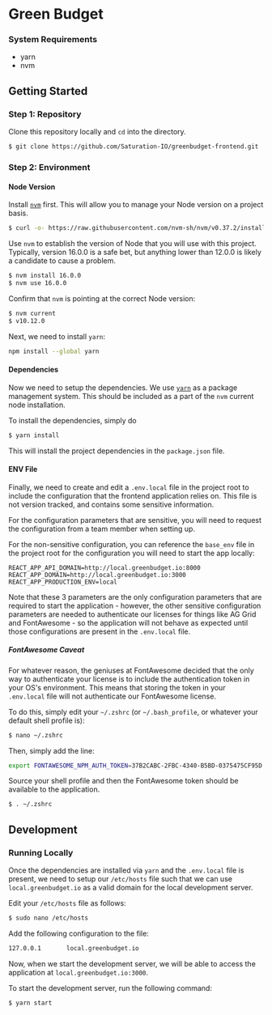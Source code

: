 # Green Budget

### System Requirements

- yarn
- nvm

## Getting Started

### Step 1: Repository

Clone this repository locally and `cd` into the directory.

```bash
$ git clone https://github.com/Saturation-IO/greenbudget-frontend.git
```

### Step 2: Environment

#### Node Version

Install [`nvm`](https://github.com/nvm-sh/nvm) first. This will
allow you to manage your Node version on a project basis.

```bash
$ curl -o- https://raw.githubusercontent.com/nvm-sh/nvm/v0.37.2/install.sh | bash
```

Use `nvm` to establish the version of Node that you will use with this project.
Typically, version 16.0.0 is a safe bet, but anything lower than 12.0.0 is likely
a candidate to cause a problem.

```bash
$ nvm install 16.0.0
$ nvm use 16.0.0
```

Confirm that `nvm` is pointing at the correct Node version:

```bash
$ nvm current
$ v10.12.0
```

Next, we need to install `yarn`:

```bash
npm install --global yarn
```

#### Dependencies

Now we need to setup the dependencies. We use [`yarn`](https://yarnpkg.com/)
as a package management system. This should be included as a part of the
`nvm` current node installation.

To install the dependencies, simply do

```bash
$ yarn install
```

This will install the project dependencies in the `package.json` file.

#### ENV File

Finally, we need to create and edit a `.env.local` file in the project root to
include the configuration that the frontend application relies on. This
file is not version tracked, and contains some sensitive information.

For the configuration parameters that are sensitive, you will need to request the
configuration from a team member when setting up.

For the non-sensitive configuration, you can reference the `base_env` file in the
project root for the configuration you will need to start the app locally:

```
REACT_APP_API_DOMAIN=http://local.greenbudget.io:8000
REACT_APP_DOMAIN=http://local.greenbudget.io:3000
REACT_APP_PRODUCTION_ENV=local
```

Note that these 3 parameters are the only configuration parameters that are required
to start the application - however, the other sensitive configuration parameters are
needed to authenticate our licenses for things like AG Grid and FontAwesome - so the
application will not behave as expected until those configurations are present in
the `.env.local` file.

##### FontAwesome Caveat

For whatever reason, the geniuses at FontAwesome decided that the only way to authenticate
your license is to include the authentication token in your OS's environment.  This means
that storing the token in your `.env.local` file will not authenticate our FontAwesome
license.

To do this, simply edit your `~/.zshrc` (or `~/.bash_profile`, or whatever your default shell
profile is):

```bash
$ nano ~/.zshrc
```

Then, simply add the line:

```bash
export FONTAWESOME_NPM_AUTH_TOKEN=37B2CABC-2FBC-4340-B5BD-0375475CF95D
```

Source your shell profile and then the FontAwesome token should be available to the application.

```bash
$ . ~/.zshrc
```

## Development

### Running Locally

Once the dependencies are installed via `yarn` and the `.env.local` file is
present, we need to setup our `/etc/hosts` file such that we can use `local.greenbudget.io`
as a valid domain for the local development server.

Edit your `/etc/hosts` file as follows:

```bash
$ sudo nano /etc/hosts
```

Add the following configuration to the file:

```bash
127.0.0.1       local.greenbudget.io
```

Now, when we start the development server, we will be able to access the application at
`local.greenbudget.io:3000`.

To start the development server, run the following command:

```bash
$ yarn start
```

